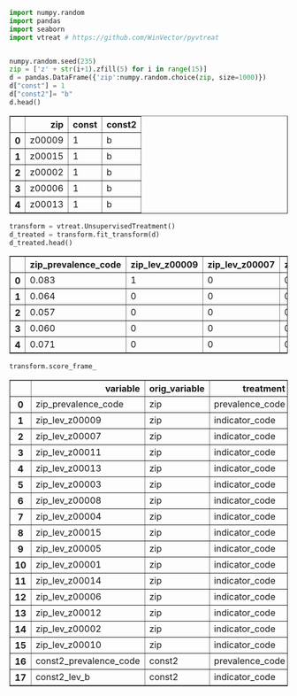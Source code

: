 

```python
import numpy.random
import pandas
import seaborn
import vtreat # https://github.com/WinVector/pyvtreat


numpy.random.seed(235)
zip = ['z' + str(i+1).zfill(5) for i in range(15)]
d = pandas.DataFrame({'zip':numpy.random.choice(zip, size=1000)})
d["const"] = 1
d["const2"]= "b"
d.head()
```




<div>
<style scoped>
    .dataframe tbody tr th:only-of-type {
        vertical-align: middle;
    }

    .dataframe tbody tr th {
        vertical-align: top;
    }

    .dataframe thead th {
        text-align: right;
    }
</style>
<table border="1" class="dataframe">
  <thead>
    <tr style="text-align: right;">
      <th></th>
      <th>zip</th>
      <th>const</th>
      <th>const2</th>
    </tr>
  </thead>
  <tbody>
    <tr>
      <th>0</th>
      <td>z00009</td>
      <td>1</td>
      <td>b</td>
    </tr>
    <tr>
      <th>1</th>
      <td>z00015</td>
      <td>1</td>
      <td>b</td>
    </tr>
    <tr>
      <th>2</th>
      <td>z00002</td>
      <td>1</td>
      <td>b</td>
    </tr>
    <tr>
      <th>3</th>
      <td>z00006</td>
      <td>1</td>
      <td>b</td>
    </tr>
    <tr>
      <th>4</th>
      <td>z00013</td>
      <td>1</td>
      <td>b</td>
    </tr>
  </tbody>
</table>
</div>




```python
transform = vtreat.UnsupervisedTreatment()
d_treated = transform.fit_transform(d)
d_treated.head()
```




<div>
<style scoped>
    .dataframe tbody tr th:only-of-type {
        vertical-align: middle;
    }

    .dataframe tbody tr th {
        vertical-align: top;
    }

    .dataframe thead th {
        text-align: right;
    }
</style>
<table border="1" class="dataframe">
  <thead>
    <tr style="text-align: right;">
      <th></th>
      <th>zip_prevalence_code</th>
      <th>zip_lev_z00009</th>
      <th>zip_lev_z00007</th>
      <th>zip_lev_z00011</th>
      <th>zip_lev_z00013</th>
      <th>zip_lev_z00003</th>
      <th>zip_lev_z00008</th>
      <th>zip_lev_z00004</th>
      <th>zip_lev_z00015</th>
      <th>zip_lev_z00005</th>
      <th>zip_lev_z00001</th>
      <th>zip_lev_z00014</th>
      <th>zip_lev_z00006</th>
      <th>zip_lev_z00012</th>
      <th>zip_lev_z00002</th>
      <th>zip_lev_z00010</th>
    </tr>
  </thead>
  <tbody>
    <tr>
      <th>0</th>
      <td>0.083</td>
      <td>1</td>
      <td>0</td>
      <td>0</td>
      <td>0</td>
      <td>0</td>
      <td>0</td>
      <td>0</td>
      <td>0</td>
      <td>0</td>
      <td>0</td>
      <td>0</td>
      <td>0</td>
      <td>0</td>
      <td>0</td>
      <td>0</td>
    </tr>
    <tr>
      <th>1</th>
      <td>0.064</td>
      <td>0</td>
      <td>0</td>
      <td>0</td>
      <td>0</td>
      <td>0</td>
      <td>0</td>
      <td>0</td>
      <td>1</td>
      <td>0</td>
      <td>0</td>
      <td>0</td>
      <td>0</td>
      <td>0</td>
      <td>0</td>
      <td>0</td>
    </tr>
    <tr>
      <th>2</th>
      <td>0.057</td>
      <td>0</td>
      <td>0</td>
      <td>0</td>
      <td>0</td>
      <td>0</td>
      <td>0</td>
      <td>0</td>
      <td>0</td>
      <td>0</td>
      <td>0</td>
      <td>0</td>
      <td>0</td>
      <td>0</td>
      <td>1</td>
      <td>0</td>
    </tr>
    <tr>
      <th>3</th>
      <td>0.060</td>
      <td>0</td>
      <td>0</td>
      <td>0</td>
      <td>0</td>
      <td>0</td>
      <td>0</td>
      <td>0</td>
      <td>0</td>
      <td>0</td>
      <td>0</td>
      <td>0</td>
      <td>1</td>
      <td>0</td>
      <td>0</td>
      <td>0</td>
    </tr>
    <tr>
      <th>4</th>
      <td>0.071</td>
      <td>0</td>
      <td>0</td>
      <td>0</td>
      <td>1</td>
      <td>0</td>
      <td>0</td>
      <td>0</td>
      <td>0</td>
      <td>0</td>
      <td>0</td>
      <td>0</td>
      <td>0</td>
      <td>0</td>
      <td>0</td>
      <td>0</td>
    </tr>
  </tbody>
</table>
</div>




```python
transform.score_frame_
```




<div>
<style scoped>
    .dataframe tbody tr th:only-of-type {
        vertical-align: middle;
    }

    .dataframe tbody tr th {
        vertical-align: top;
    }

    .dataframe thead th {
        text-align: right;
    }
</style>
<table border="1" class="dataframe">
  <thead>
    <tr style="text-align: right;">
      <th></th>
      <th>variable</th>
      <th>orig_variable</th>
      <th>treatment</th>
      <th>y_aware</th>
      <th>has_range</th>
      <th>PearsonR</th>
      <th>significance</th>
      <th>recommended</th>
      <th>vcount</th>
    </tr>
  </thead>
  <tbody>
    <tr>
      <th>0</th>
      <td>zip_prevalence_code</td>
      <td>zip</td>
      <td>prevalence_code</td>
      <td>False</td>
      <td>True</td>
      <td>NaN</td>
      <td>NaN</td>
      <td>True</td>
      <td>2.0</td>
    </tr>
    <tr>
      <th>1</th>
      <td>zip_lev_z00009</td>
      <td>zip</td>
      <td>indicator_code</td>
      <td>False</td>
      <td>True</td>
      <td>NaN</td>
      <td>NaN</td>
      <td>True</td>
      <td>16.0</td>
    </tr>
    <tr>
      <th>2</th>
      <td>zip_lev_z00007</td>
      <td>zip</td>
      <td>indicator_code</td>
      <td>False</td>
      <td>True</td>
      <td>NaN</td>
      <td>NaN</td>
      <td>True</td>
      <td>16.0</td>
    </tr>
    <tr>
      <th>3</th>
      <td>zip_lev_z00011</td>
      <td>zip</td>
      <td>indicator_code</td>
      <td>False</td>
      <td>True</td>
      <td>NaN</td>
      <td>NaN</td>
      <td>True</td>
      <td>16.0</td>
    </tr>
    <tr>
      <th>4</th>
      <td>zip_lev_z00013</td>
      <td>zip</td>
      <td>indicator_code</td>
      <td>False</td>
      <td>True</td>
      <td>NaN</td>
      <td>NaN</td>
      <td>True</td>
      <td>16.0</td>
    </tr>
    <tr>
      <th>5</th>
      <td>zip_lev_z00003</td>
      <td>zip</td>
      <td>indicator_code</td>
      <td>False</td>
      <td>True</td>
      <td>NaN</td>
      <td>NaN</td>
      <td>True</td>
      <td>16.0</td>
    </tr>
    <tr>
      <th>6</th>
      <td>zip_lev_z00008</td>
      <td>zip</td>
      <td>indicator_code</td>
      <td>False</td>
      <td>True</td>
      <td>NaN</td>
      <td>NaN</td>
      <td>True</td>
      <td>16.0</td>
    </tr>
    <tr>
      <th>7</th>
      <td>zip_lev_z00004</td>
      <td>zip</td>
      <td>indicator_code</td>
      <td>False</td>
      <td>True</td>
      <td>NaN</td>
      <td>NaN</td>
      <td>True</td>
      <td>16.0</td>
    </tr>
    <tr>
      <th>8</th>
      <td>zip_lev_z00015</td>
      <td>zip</td>
      <td>indicator_code</td>
      <td>False</td>
      <td>True</td>
      <td>NaN</td>
      <td>NaN</td>
      <td>True</td>
      <td>16.0</td>
    </tr>
    <tr>
      <th>9</th>
      <td>zip_lev_z00005</td>
      <td>zip</td>
      <td>indicator_code</td>
      <td>False</td>
      <td>True</td>
      <td>NaN</td>
      <td>NaN</td>
      <td>True</td>
      <td>16.0</td>
    </tr>
    <tr>
      <th>10</th>
      <td>zip_lev_z00001</td>
      <td>zip</td>
      <td>indicator_code</td>
      <td>False</td>
      <td>True</td>
      <td>NaN</td>
      <td>NaN</td>
      <td>True</td>
      <td>16.0</td>
    </tr>
    <tr>
      <th>11</th>
      <td>zip_lev_z00014</td>
      <td>zip</td>
      <td>indicator_code</td>
      <td>False</td>
      <td>True</td>
      <td>NaN</td>
      <td>NaN</td>
      <td>True</td>
      <td>16.0</td>
    </tr>
    <tr>
      <th>12</th>
      <td>zip_lev_z00006</td>
      <td>zip</td>
      <td>indicator_code</td>
      <td>False</td>
      <td>True</td>
      <td>NaN</td>
      <td>NaN</td>
      <td>True</td>
      <td>16.0</td>
    </tr>
    <tr>
      <th>13</th>
      <td>zip_lev_z00012</td>
      <td>zip</td>
      <td>indicator_code</td>
      <td>False</td>
      <td>True</td>
      <td>NaN</td>
      <td>NaN</td>
      <td>True</td>
      <td>16.0</td>
    </tr>
    <tr>
      <th>14</th>
      <td>zip_lev_z00002</td>
      <td>zip</td>
      <td>indicator_code</td>
      <td>False</td>
      <td>True</td>
      <td>NaN</td>
      <td>NaN</td>
      <td>True</td>
      <td>16.0</td>
    </tr>
    <tr>
      <th>15</th>
      <td>zip_lev_z00010</td>
      <td>zip</td>
      <td>indicator_code</td>
      <td>False</td>
      <td>True</td>
      <td>NaN</td>
      <td>NaN</td>
      <td>True</td>
      <td>16.0</td>
    </tr>
    <tr>
      <th>16</th>
      <td>const2_prevalence_code</td>
      <td>const2</td>
      <td>prevalence_code</td>
      <td>False</td>
      <td>False</td>
      <td>NaN</td>
      <td>NaN</td>
      <td>False</td>
      <td>2.0</td>
    </tr>
    <tr>
      <th>17</th>
      <td>const2_lev_b</td>
      <td>const2</td>
      <td>indicator_code</td>
      <td>False</td>
      <td>False</td>
      <td>NaN</td>
      <td>NaN</td>
      <td>False</td>
      <td>16.0</td>
    </tr>
  </tbody>
</table>
</div>




```python

```
